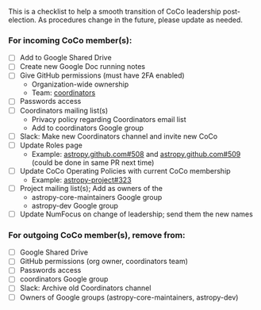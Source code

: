 This is a checklist to help a smooth transition of CoCo leadership
post-election. As procedures change in the future, please update
as needed.

### For incoming CoCo member(s):

- [ ] Add to Google Shared Drive
- [ ] Create new Google Doc running notes
- [ ] Give GitHub permissions (must have 2FA enabled)
    - Organization-wide ownership
    - Team: [coordinators](https://github.com/orgs/astropy/teams/coordinators)
- [ ] Passwords access
- [ ] Coordinators mailing list(s)
    - Privacy policy regarding Coordinators email list
    - Add to coordinators Google group
- [ ] Slack: Make new Coordinators channel and invite new CoCo
- [ ] Update Roles page
    - Example: [astropy.github.com#508](https://github.com/astropy/astropy.github.com/pull/508) and [astropy.github.com#509](https://github.com/astropy/astropy.github.com/pull/509) (could be done in same PR next time)
- [ ] Update CoCo Operating Policies with current CoCo membership
    - Example: [astropy-project#323](https://github.com/astropy/astropy-project/pull/323)
- [ ] Project mailing list(s); Add as owners of the
    - astropy-core-maintainers Google group
    - astropy-dev Google group
- [ ] Update NumFocus on change of leadership; send them the new names

### For outgoing CoCo member(s), remove from:

- [ ] Google Shared Drive
- [ ] GitHub permissions (org owner, coordinators team)
- [ ] Passwords access
- [ ] coordinators Google group
- [ ] Slack: Archive old Coordinators channel
- [ ] Owners of Google groups (astropy-core-maintainers, astropy-dev)
